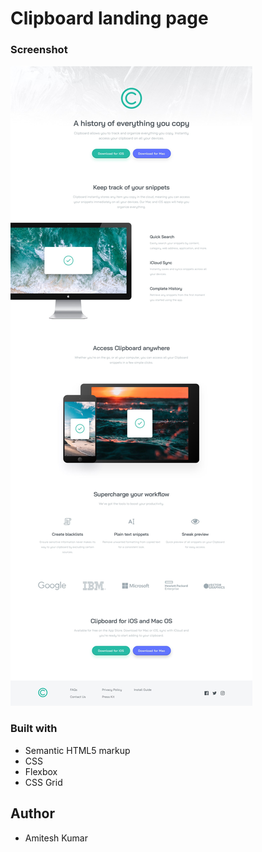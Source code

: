 #  Clipboard landing page


### Screenshot

![](./design/desktop-design.jpg)


### Built with

- Semantic HTML5 markup
- CSS 
- Flexbox
- CSS Grid



## Author

- Amitesh Kumar

